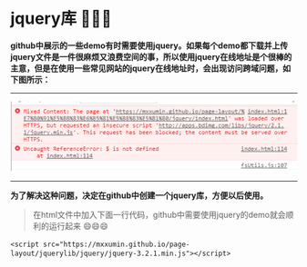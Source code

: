 # jquery库 :bank::bank::bank:

**github中展示的一些demo有时需要使用jquery。如果每个demo都下载并上传jquery文件是一件很麻烦又浪费空间的事，所以使用jquery在线地址是个很棒的主意，但是在使用一些常见网站的jquery在线地址时，会出现访问跨域问题，如下图所示：**
***
![](img/error.png)
***
**为了解决这种问题，决定在github中创建一个jquery库，方便以后使用。**

>在html文件中加入下面一行代码，github中需要使用jquery的demo就会顺利的运行起来 :smile::smile::smile:

```
<script src="https://mxxumin.github.io/page-layout/jquerylib/jquery/jquery-3.2.1.min.js"></script>
```
